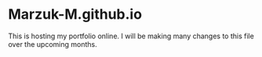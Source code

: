 # Marzuk-M.github.io

This is hosting my portfolio online. I will be making many changes to this file over the upcoming months.

